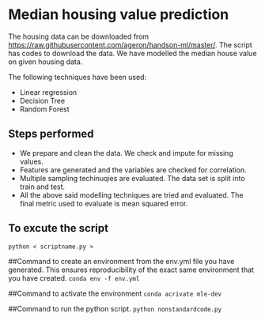 # Median housing value prediction

The housing data can be downloaded from https://raw.githubusercontent.com/ageron/handson-ml/master/. The script has codes to download the data. We have modelled the median house value on given housing data. 

The following techniques have been used: 

 - Linear regression
 - Decision Tree
 - Random Forest

## Steps performed
 - We prepare and clean the data. We check and impute for missing values.
 - Features are generated and the variables are checked for correlation.
 - Multiple sampling techinuqies are evaluated. The data set is split into train and test.
 - All the above said modelling techniques are tried and evaluated. The final metric used to evaluate is mean squared error.

## To excute the script
``python < scriptname.py >``


##Command to create an environment from the env.yml file you have generated. This ensures reproducibility of the exact same environment that you have created.
``conda env -f env.yml``

##Command to activate the environment
``conda acrivate mle-dev``

##Command to run the python script.
``python nonstandardcode.py``
